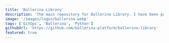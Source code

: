 ```yaml
---
title: 'Ballerina Library'
description: 'The main repository for Ballerina Library. I have been part of the Ballerina Library team for more than 5 years and I am responsible for Ballerina Library CI/CD pipelines and automations'
image: '/images/logos/ballerina.webp'
tags: ['GitOps', 'Ballerina', 'Python']
githubUrl: 'https://github.com/ballerina-platform/ballerina-library'
featured: true
---
```

